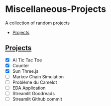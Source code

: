 # Miscellaneous-Projects

A collection of random projects

- [Projects](#projects)

## [Projects](#projects)

- [X] AI Tic Tac Toe
- [X] Counter
- [X] Sun Three.js
- [ ] Markov Chain Simulation
- [ ] Problème du Camelot
- [ ] EDA Application
- [ ] Streamlit Goodreads
- [ ] Streamlit Github commit
